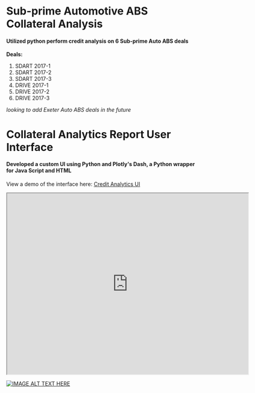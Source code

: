 # Sub-prime Automotive ABS Collateral Analysis
#### Utilized python perform credit analysis on 6 Sub-prime Auto ABS deals
**Deals:** 
1. SDART 2017-1
2. SDART 2017-2
3. SDART 2017-3
4. DRIVE 2017-1
5. DRIVE 2017-2
6. DRIVE 2017-3

*looking to add Exeter Auto ABS deals in the future*

# Collateral Analytics Report User Interface 
#### Developed a custom UI using Python and Plotly's Dash, a Python wrapper for Java Script and HTML

View a demo of the interface here: [Credit Analytics UI](https://drive.google.com/open?id=1ne4Oeo2v2sQ_5SbQPk_yN02hKrq3TV_f "Google Drive Video")


<iframe src="https://drive.google.com/file/d/1ne4Oeo2v2sQ_5SbQPk_yN02hKrq3TV_f/preview" width="640" height="480"></iframe>


[![IMAGE ALT TEXT HERE](https://drive.google.com/file/d/1ne4Oeo2v2sQ_5SbQPk_yN02hKrq3TV_f/preview)](https://drive.google.com/open?id=1ne4Oeo2v2sQ_5SbQPk_yN02hKrq3TV_f)
